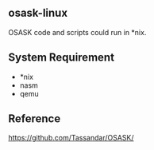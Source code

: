 ## osask-linux ##

OSASK code and scripts could run in \*nix.

## System Requirement ##

* \*nix
* nasm
* qemu


## Reference ##

<https://github.com/Tassandar/OSASK/>

